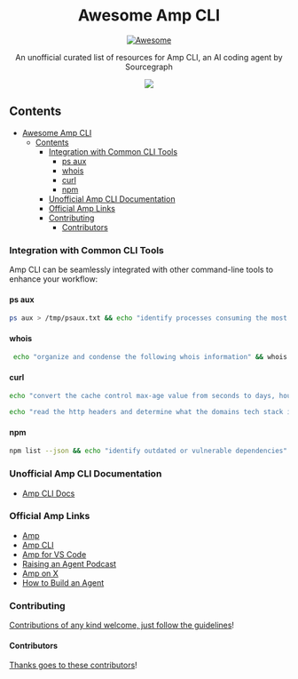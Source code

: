 <div align="center">

<!-- title -->

<!--lint ignore no-dead-urls-->

# Awesome Amp CLI

[![Awesome](https://awesome.re/badge.svg)](https://awesome.re)

<!-- subtitle -->

An unofficial curated list of resources for Amp CLI, an AI coding agent by Sourcegraph

<!-- image -->

<img src="https://private-user-images.githubusercontent.com/398230/440639830-aaff0ad1-a4b5-4ac8-a58b-e7dfb02ec64a.jpg?jwt=eyJhbGciOiJIUzI1NiIsInR5cCI6IkpXVCJ9.eyJpc3MiOiJnaXRodWIuY29tIiwiYXVkIjoicmF3LmdpdGh1YnVzZXJjb250ZW50LmNvbSIsImtleSI6ImtleTUiLCJleHAiOjE3NDY1MDY3OTYsIm5iZiI6MTc0NjUwNjQ5NiwicGF0aCI6Ii8zOTgyMzAvNDQwNjM5ODMwLWFhZmYwYWQxLWE0YjUtNGFjOC1hNThiLWU3ZGZiMDJlYzY0YS5qcGc_WC1BbXotQWxnb3JpdGhtPUFXUzQtSE1BQy1TSEEyNTYmWC1BbXotQ3JlZGVudGlhbD1BS0lBVkNPRFlMU0E1M1BRSzRaQSUyRjIwMjUwNTA2JTJGdXMtZWFzdC0xJTJGczMlMkZhd3M0X3JlcXVlc3QmWC1BbXotRGF0ZT0yMDI1MDUwNlQwNDQxMzZaJlgtQW16LUV4cGlyZXM9MzAwJlgtQW16LVNpZ25hdHVyZT05YzM2YTJmNzcwNjdlMmMzZjQyZjFmYjg2YjkxMWY2MmE0MzI4OGQ1YzQ5OThlODJlZTlkODRmYmVjNDVlOGU0JlgtQW16LVNpZ25lZEhlYWRlcnM9aG9zdCJ9.7VvP5EppCE0uAZ5ZKB7zvmx6sUOjX87jeBjEDad51iY" />

<!-- description -->

</div>

<!-- TOC -->

## Contents

- [Awesome Amp CLI](#awesome-amp-cli)
  - [Contents](#contents)
    - [Integration with Common CLI Tools](#integration-with-common-cli-tools)
      - [ps aux](#ps-aux)
      - [whois](#whois)
      - [curl](#curl)
      - [npm](#npm)
    - [Unofficial Amp CLI Documentation](#unofficial-amp-cli-documentation)
    - [Official Amp Links](#official-amp-links)
    - [Contributing](#contributing)
      - [Contributors](#contributors)

<!-- CONTENT -->

### Integration with Common CLI Tools

Amp CLI can be seamlessly integrated with other command-line tools to enhance your workflow:

#### ps aux

```bash
ps aux > /tmp/psaux.txt && echo "identify processes consuming the most resources" && cat /tmp/psaux.txt | amp
```

#### whois

```bash
 echo "organize and condense the following whois information" && whois example.com | amp
```

#### curl

```bash
echo "convert the cache control max-age value from seconds to days, hours, minutes" $(curl -I https://example.com) | amp
```

```bash
echo "read the http headers and determine what the domains tech stack is." $(curl -Is https://example.com) | amp
```

#### npm

```bash
npm list --json && echo "identify outdated or vulnerable dependencies" | amp
```

### Unofficial Amp CLI Documentation

- [Amp CLI Docs](https://github.com/jdorfman/awesome-amp-cli/blob/main/amp_cli_docs.md)

### Official Amp Links

- [Amp](https://ampcode.com)
- [Amp CLI](https://www.npmjs.com/package/@sourcegraph/amp)
- [Amp for VS Code](https://marketplace.visualstudio.com/items?itemName=sourcegraph.amp)
- [Raising an Agent Podcast](https://ampcode.com/podcast)
- [Amp on X](https://x.com/ampcode)
- [How to Build an Agent](https://ampcode.com/how-to-build-an-agent)

### Contributing

[Contributions of any kind welcome, just follow the guidelines](contributing.md)!

#### Contributors

[Thanks goes to these contributors](https://github.com/jdorfman/awesome-amp-cli/graphs/contributors)!

